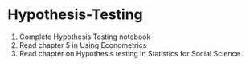 # Hypothesis-Testing

1) Complete Hypothesis Testing notebook
2) Read chapter 5 in Using Econometrics
3) Read chapter on Hypothesis testing in Statistics for Social Science. 
